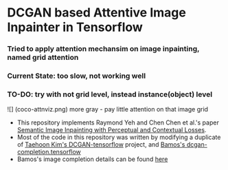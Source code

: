 # DCGAN based Attentive Image Inpainter in Tensorflow

### Tried to apply attention mechansim on image inpainting, named grid attention
### Current State: too slow, not working well 
### TO-DO: try with not grid level, instead instance(object) level

![] (coco-attnviz.png)
more gray - pay little attention on that image grid

+ This repository implements Raymond Yeh and Chen Chen et al.'s paper
  [Semantic Image Inpainting with Perceptual and Contextual Losses](https://arxiv.org/abs/1607.07539).
+ Most of the code in this repository was written by modifying a
  duplicate of [Taehoon Kim's DCGAN-tensorflow](https://github.com/carpedm20/DCGAN-tensorflow) project, and [Bamos's dcgan-completion.tensorflow](https://github.com/bamos/dcgan-completion.tensorflow)
+ Bamos's image completion details can be found [here](http://bamos.github.io/2016/08/09/deep-completion/)

